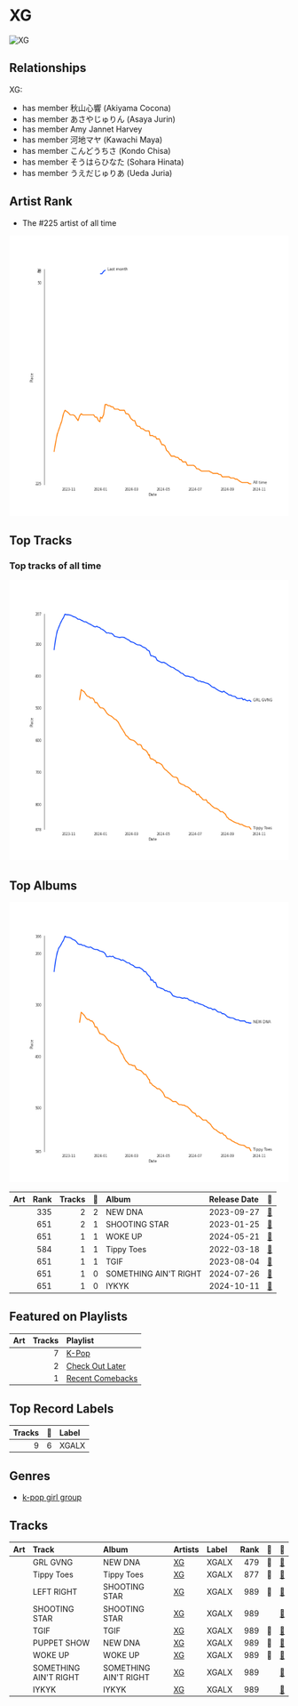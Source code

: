 
# XG


<img src="https://i.scdn.co/image/ab6761610000e5eb853ade83174467adbbb14ddf" alt="XG" width="100" />

## Relationships

XG:
- has member 秋山心響 (Akiyama Cocona)
- has member あさやじゅりん (Asaya Jurin)
- has member Amy Jannet Harvey
- has member 河地マヤ (Kawachi Maya)
- has member こんどうちさ (Kondo Chisa)
- has member そうはらひなた (Sohara Hinata)
- has member うえだじゅりあ (Ueda Juria)

## Artist Rank
- The #225 artist of all time

![Rank of XG over time](../../images/artists/xg/rank_time_series.png)
## Top Tracks


### Top tracks of all time

![Track score ranking over time](../../images/artists/xg/track_rank_time_series_score.png)
## Top Albums

![Album ranking over time](../../images/artists/xg/album_rank_time_series.png)

| Art | Rank | Tracks | 💚 | Album | Release Date | 🔗 |
|:---|---:|---:|---:|:---|:---|:---|
| <img src="https://i.scdn.co/image/ab67616d0000b273e9b58064013b722f09296b3e" alt="" width="50" /> | 335 | 2 | 2 | NEW DNA | 2023-09-27 | [🔗](https://open.spotify.com/album/5ltOyfF29bg84gvBJPLOgj) |
| <img src="https://i.scdn.co/image/ab67616d0000b2733f40fd20e67b865fca5391a3" alt="" width="50" /> | 651 | 2 | 1 | SHOOTING STAR | 2023-01-25 | [🔗](https://open.spotify.com/album/1Gi6ij4Jxc4qE35i3I0gqS) |
| <img src="https://i.scdn.co/image/ab67616d0000b273614336449d4e1000c65171cb" alt="" width="50" /> | 651 | 1 | 1 | WOKE UP | 2024-05-21 | [🔗](https://open.spotify.com/album/2e9eizo3Euh2aaBef2B2bw) |
| <img src="https://i.scdn.co/image/ab67616d0000b273a7efce1f94f7e575674c95fe" alt="" width="50" /> | 584 | 1 | 1 | Tippy Toes | 2022-03-18 | [🔗](https://open.spotify.com/album/6P9erpHs7hgJlca7Tj3F0w) |
| <img src="https://i.scdn.co/image/ab67616d0000b2738ed224c7ddb63d09db73caa6" alt="" width="50" /> | 651 | 1 | 1 | TGIF | 2023-08-04 | [🔗](https://open.spotify.com/album/0aNeBf2SZFAUOYuyCBPU0c) |
| <img src="https://i.scdn.co/image/ab67616d0000b27355e5d5190db309fe21d2e4c5" alt="" width="50" /> | 651 | 1 | 0 | SOMETHING AIN'T RIGHT | 2024-07-26 | [🔗](https://open.spotify.com/album/1reE28qY4WnZLHJ6gTh5Rh) |
| <img src="https://i.scdn.co/image/ab67616d0000b2731ec62835ddfe95c49db87202" alt="" width="50" /> | 651 | 1 | 0 | IYKYK | 2024-10-11 | [🔗](https://open.spotify.com/album/7wdkikXCR5G3KhzffeTMCL) |

## Featured on Playlists
| Art | Tracks | Playlist |
|:---|---:|:---|
| <img src="https://mosaic.scdn.co/640/ab67616d00001e02505190077497c230422f2934ab67616d00001e027dd8f95320e8ef08aa121dfeab67616d00001e028164cd1a2e03b7ca2db9ff5eab67616d00001e02ff7c2dfd0ed9b2cf6bf9c818" alt="" width="50" /> | 7 | [K-Pop](../../playlists/k-pop/overview.md) |
| <img src="https://mosaic.scdn.co/640/ab67616d00001e0215175a3af8eb08dbc8c77a31ab67616d00001e021ec62835ddfe95c49db87202ab67616d00001e0255e5d5190db309fe21d2e4c5ab67616d00001e02dd734636e6d28fdc528a839d" alt="" width="50" /> | 2 | [Check Out Later](../../playlists/check_out_later/overview.md) |
| <img src="https://mosaic.scdn.co/640/ab67616d00001e0223a426c84e07e245fd609d84ab67616d00001e0255a4b0d253296e5fe7516d45ab67616d00001e02614336449d4e1000c65171cbab67616d00001e02d7112b403c7a97c2a3ad462c" alt="" width="50" /> | 1 | [Recent Comebacks](../../playlists/recent_comebacks/overview.md) |

## Top Record Labels

| Tracks | 💚 | Label |
|---:|---:|:---|
| 9 | 6 | XGALX |

## Genres

- [k-pop girl group](../../genres/k-pop_girl_group/overview.md)

## Tracks

| Art | Track | Album | Artists | Label | Rank | 💚 | 🔗 |
|:---|:---|:---|:---|:---|---:|:---|:---|
| <img src="https://i.scdn.co/image/ab67616d0000b273e9b58064013b722f09296b3e" alt="" width="50" /> | GRL GVNG | NEW DNA | [XG](overview.md) | XGALX | 479 | 💚 | [🔗](https://open.spotify.com/track/2YLwxR4HLqsBdQG2Uw3J5C) |
| <img src="https://i.scdn.co/image/ab67616d0000b273a7efce1f94f7e575674c95fe" alt="" width="50" /> | Tippy Toes | Tippy Toes | [XG](overview.md) | XGALX | 877 | 💚 | [🔗](https://open.spotify.com/track/1MKmSbQfJpEVnC3XfGywyF) |
| <img src="https://i.scdn.co/image/ab67616d0000b2733f40fd20e67b865fca5391a3" alt="" width="50" /> | LEFT RIGHT | SHOOTING STAR | [XG](overview.md) | XGALX | 989 | 💚 | [🔗](https://open.spotify.com/track/3v5o91PrUtf0nmO6j8J7dZ) |
| <img src="https://i.scdn.co/image/ab67616d0000b2733f40fd20e67b865fca5391a3" alt="" width="50" /> | SHOOTING STAR | SHOOTING STAR | [XG](overview.md) | XGALX | 989 | | [🔗](https://open.spotify.com/track/3IelG5zYpWWCZIH4cqWlPV) |
| <img src="https://i.scdn.co/image/ab67616d0000b2738ed224c7ddb63d09db73caa6" alt="" width="50" /> | TGIF | TGIF | [XG](overview.md) | XGALX | 989 | 💚 | [🔗](https://open.spotify.com/track/3horUXBBgEyTEAxfeT9c0P) |
| <img src="https://i.scdn.co/image/ab67616d0000b273e9b58064013b722f09296b3e" alt="" width="50" /> | PUPPET SHOW | NEW DNA | [XG](overview.md) | XGALX | 989 | 💚 | [🔗](https://open.spotify.com/track/7sDkXyDikXhpRz715MdiEp) |
| <img src="https://i.scdn.co/image/ab67616d0000b273614336449d4e1000c65171cb" alt="" width="50" /> | WOKE UP | WOKE UP | [XG](overview.md) | XGALX | 989 | 💚 | [🔗](https://open.spotify.com/track/4keuUM29CtIWgsPRzRhXoW) |
| <img src="https://i.scdn.co/image/ab67616d0000b27355e5d5190db309fe21d2e4c5" alt="" width="50" /> | SOMETHING AIN'T RIGHT | SOMETHING AIN'T RIGHT | [XG](overview.md) | XGALX | 989 | | [🔗](https://open.spotify.com/track/4xzrnTQ0CVRj6LBisVyTum) |
| <img src="https://i.scdn.co/image/ab67616d0000b2731ec62835ddfe95c49db87202" alt="" width="50" /> | IYKYK | IYKYK | [XG](overview.md) | XGALX | 989 | | [🔗](https://open.spotify.com/track/2lkhdnz6pWlErZuRLnBXTt) |
